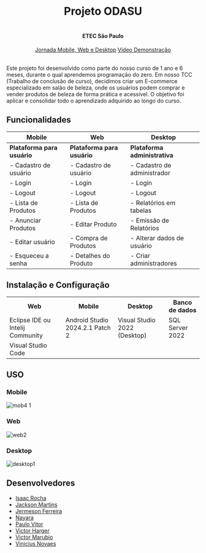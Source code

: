 <div align="center">
  <h1>Projeto ODASU<h1>
  <h4>ETEC São Paulo</h4>
  <a href="https://youtu.be/Y1kuDOcuFKw" target="_blank">Jornada Mobile, Web e Desktop</a>
  <a href="https://youtu.be/RDKeY_u-fus" target="_blank">Vídeo Demonstração</a>
  <br><br>
</div>

<p>Este projeto foi desenvolvido como parte do nosso curso de 1 ano e 6 meses, durante o qual aprendemos programação do zero. Em nosso TCC (Trabalho de conclusão de curso), decidimos criar um E-commerce especializado em salão de beleza, onde os usuários podem comprar e vender produtos de beleza de forma prática e acessível. O objetivo foi aplicar e consolidar todo o aprendizado adquirido ao longo do curso.</p>

## Funcionalidades ##
| Mobile | Web | Desktop |
|--------|-----|---------|
| **Plataforma para usuário** | **Plataforma para usuário** | **Plataforma administrativa** |
| - Cadastro de usuário | - Cadastro de usuário | - Cadastro de administrador |
| - Login | - Login | - Login |
| - Logout | - Logout | - Logout |
| - Lista de Produtos | - Lista de Produtos | - Relatórios em tabelas |
| - Anunciar Produtos | - Editar Produto | - Emissão de Relatórios |
| - Editar usuário | - Compra de Produtos | - Alterar dados de usuário |
| - Esqueceu a senha | - Detalhes do Produto | - Criar administradores |

## Instalação e Configuração ##
<table>
  <tr>
    <th>Web</th>
    <th>Mobile</th>
    <th>Desktop</th>
    <th>Banco de dados</th>
  </tr>
  <tr>
    <td>Eclipse IDE ou Intelij Community</td>
    <td>Android Studio 2024.2.1 Patch 2</td>
    <td>Visual Studio 2022 (Desktop)</td>
    <td>SQL Server 2022</td>
  </tr>
  <tr>
    <td>Visual Studio Code</td>
  </tr>
</table>

## USO ##

### Mobile ###
![mob4 1](https://github.com/user-attachments/assets/c8a4a7a8-b1a3-4393-9fb0-0fe8ea267bcc)

### Web ###

![web2](https://github.com/user-attachments/assets/5ad674a4-8f92-4fa8-9b15-1f153a00b2cb)

### Desktop ###

![desktop1](https://github.com/user-attachments/assets/6a31a817-dda8-45fd-98b1-d850e0b5df03)


## Desenvolvedores ##
- [Isaac Rocha](https://github.com/isaacdemelorocha)
- [Jackson Martins](https://github.com/JacksonMartinsConde)
- [Jermeson Ferreira](https://github.com/jermesonf)
- [Nayara](#)
- [Paulo Vitor](https://github.com/Junho2018)
- [Victor Harger](https://github.com/Victor-Harger)
- [Victor Marubio](#)
- [Vinicius Novaes](https://github.com/euvnovaes)

